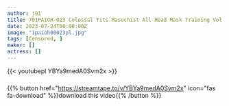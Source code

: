 ```yaml
---
author: j91
title: 701PAIOH-023 Colossal Tits Masochist All Head Mask Training Vol.1 Thoroughly Teasing 3 Female Volunteers.
date: 2023-07-24T00:00:00Z
image: "1paioh00023pl.jpg"
tags: [Censored, ]
maker: []
actress: []
---
```



{{< youtubepl YBYa9medA0Svm2x >}}
###

{{% button href="https://streamtape.to/v/YBYa9medA0Svm2x" icon="fas fa-download" %}}download this video{{% /button %}}
